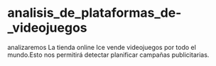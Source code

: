 # analisis_de_plataformas_de-_videojuegos
analizaremos La tienda online Ice vende videojuegos por todo el mundo.Esto nos permitirá detectar planificar campañas publicitarias.
